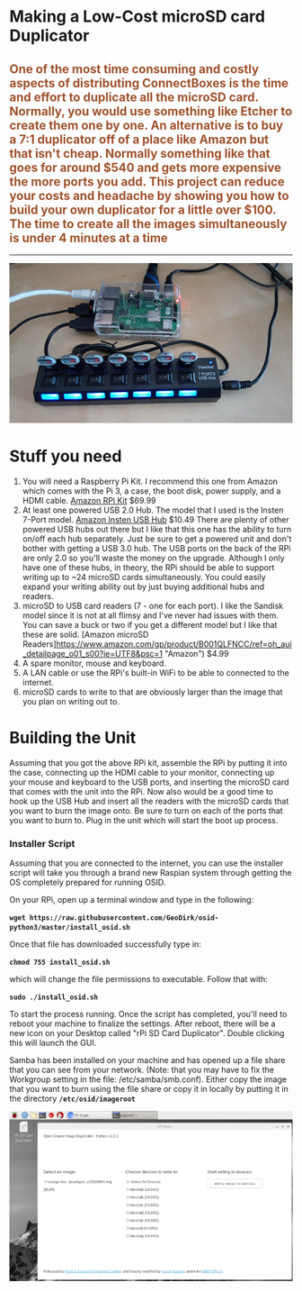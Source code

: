 # Making a Low-Cost microSD card Duplicator

## <span style="color:Sienna">One of the most time consuming and costly aspects of distributing ConnectBoxes is the time and effort to duplicate all the microSD card.  Normally, you would use something like Etcher to create them one by one. An alternative is to buy a 7:1 duplicator off of a place like Amazon but that isn't cheap.  Normally something like that goes for around $540 and gets more expensive the more ports you add.  This project can reduce your costs and headache by showing you how to build your own duplicator for a little over $100.  The time to create all the images simultaneously is under 4 minutes at a time</span>
___

![alt text](https://raw.githubusercontent.com/ConnectBox/website_posts/master/sdcard_duplicator/duplicator_setup.jpg "Duplicator Setup")

# Stuff you need

1. You will need a Raspberry Pi Kit. I recommend this one from Amazon which comes with the Pi 3, a case, the boot disk, power supply, and a HDMI cable. [Amazon RPi Kit](https://www.amazon.com/gp/product/B07BDPY7YR/ref=od_aui_detailpages00?ie=UTF8&psc=1 "Amazon") $69.99
2. At least one powered USB 2.0 Hub.  The model that I used is the Insten 7-Port model. [Amazon Insten USB Hub](https://www.amazon.com/gp/product/B01N2YYTFO/ref=od_aui_detailpages00?ie=UTF8&psc=1 "Amazon") $10.49 There are plenty of other powered USB hubs out there but I like that this one has the ability to turn on/off each hub separately.  Just be sure to get a powered unit and don't bother with getting a USB 3.0 hub.  The USB ports on the back of the RPi are only 2.0 so you'll waste the money on the upgrade.  Although I only have one of these hubs, in theory, the RPi should be able to support writing up to ~24 microSD cards simultaneously.  You could easily expand your writing ability out by just buying additional hubs and readers.
3. microSD to USB card readers (7 - one for each port). I like the Sandisk model since it is not at all flimsy and I've never had issues with them. You can save a buck or two if you get a different model but I like that these are solid. [Amazon microSD Readers]https://www.amazon.com/gp/product/B001QLFNCC/ref=oh_aui_detailpage_o01_s00?ie=UTF8&psc=1 "Amazon") $4.99
4. A spare monitor, mouse and keyboard.
5. A LAN cable or use the RPi's built-in WiFi to be able to connected to the internet.
6. microSD cards to write to that are obviously larger than the image that you plan on writing out to.

# Building the Unit

Assuming that you got the above RPi kit, assemble the RPi by putting it into the case, connecting up the HDMI cable to your monitor, connecting up your mouse and keyboard to the USB ports, and inserting the microSD card that comes with the unit into the RPi.  Now also would be a good time to hook up the USB Hub and insert all the readers with the microSD cards that you want to burn the image onto.  Be sure to turn on each of the ports that you want to burn to.  Plug in the unit which will start the boot up process.

### Installer Script

Assuming that you are connected to the internet, you can use the installer script will take you through a brand new Raspian system through getting the OS completely prepared for running OSID.

On your RPi, open up a terminal window and type in the following:

**`wget https://raw.githubusercontent.com/GeoDirk/osid-python3/master/install_osid.sh`**

Once that file has downloaded successfully type in:

**`chmod 755 install_osid.sh`**

which will change the file permissions to executable.  Follow that with:

**`sudo ./install_osid.sh`**

To start the process running.  Once the script has completed, you'll need to reboot your machine to finalize the settings.  After reboot, there will be a new icon on your Desktop called "rPi SD Card Duplicator".  Double clicking this will launch the GUI.

Samba has been installed on your machine and has opened up a file share that you can see from your network.  (Note: that you may have to fix the Workgroup setting in the file: /etc/samba/smb.conf).  Either copy the image that you want to burn using the file share or copy it in locally by putting it in the directory **`/etc/osid/imageroot`**

![alt text](https://raw.githubusercontent.com/ConnectBox/website_posts/master/sdcard_duplicator/screenshot.png "Screenshot")
